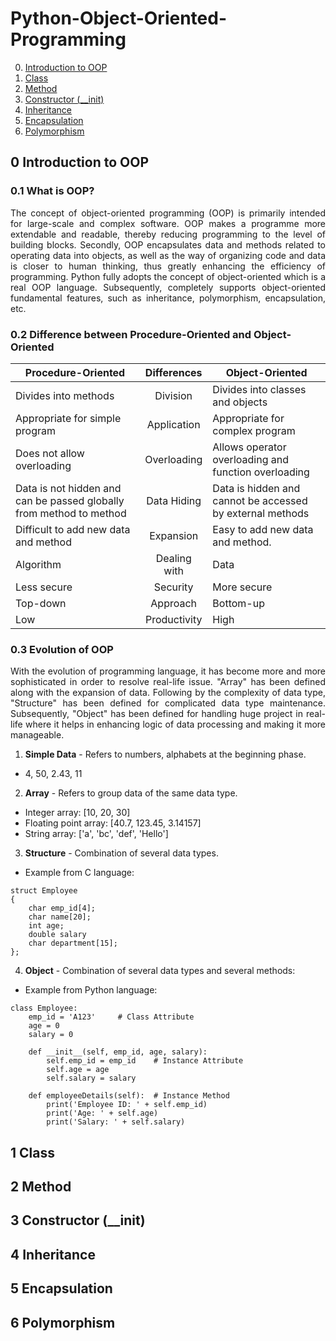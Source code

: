 # Python-Object-Oriented-Programming

0. [Introduction to OOP](https://github.com/Jacky0111/Python-Object-Oriented-Programming#0-introduction-to-oop)
1. [Class](https://github.com/Jacky0111/Python-Object-Oriented-Programming#1-class)
2. [Method](https://github.com/Jacky0111/Python-Object-Oriented-Programming#2-method)
3. [Constructor (__init)](https://github.com/Jacky0111/Python-Object-Oriented-Programming#3-onstructor-(__init))
4. [Inheritance](https://github.com/Jacky0111/Python-Object-Oriented-Programming#4-inheritance)
5. [Encapsulation](https://github.com/Jacky0111/Python-Object-Oriented-Programming#5-encapsulation)
6. [Polymorphism](https://github.com/Jacky0111/Python-Object-Oriented-Programming#6-polymorphism)

## 0 Introduction to OOP
### 0.1 What is OOP?
<p align="justify">
The concept of object-oriented programming (OOP) is primarily intended for large-scale and complex software. OOP makes a programme more extendable and readable, thereby reducing programming to the level of building blocks. Secondly, OOP encapsulates data and methods related to operating data into objects, as well as the way of organizing code and data is closer to human thinking, thus greatly enhancing the efficiency of programming. Python fully adopts the concept of object-oriented which is a real OOP language. Subsequently, completely supports object-oriented fundamental features, such as inheritance, polymorphism, encapsulation, etc.
</p>

### 0.2 Difference between Procedure-Oriented and Object-Oriented
| Procedure-Oriented                                                  | Differences  | Object-Oriented                                           |
|---------------------------------------------------------------------|:------------:|-----------------------------------------------------------|
| Divides into methods                                                |   Division   | Divides into classes and objects                          |
| Appropriate for simple program                                      | Application  | Appropriate for complex program                           |
| Does not allow overloading                                          | Overloading  | Allows operator overloading and function overloading      |
| Data is not hidden and can be passed globally from method to method | Data Hiding  | Data is hidden and cannot be accessed by external methods |
| Difficult to add new data and method                                |  Expansion   | Easy to add new data and method.                          |
| Algorithm                                                           | Dealing with | Data                                                      |
| Less secure                                                         |   Security   | More secure                                               |
| Top-down                                                            |   Approach   | Bottom-up                                                 |
| Low                                                                 | Productivity | High                                                      |

### 0.3 Evolution of OOP
<p align="justify">
With the evolution of programming language, it has become more and more sophisticated in order to resolve real-life issue. "Array" has been defined along with the expansion of data. Following by the complexity of data type, "Structure" has been defined for complicated data type maintenance. Subsequently, "Object" has been defined for handling huge project in real-life where it helps in enhancing logic of data processing and making it more manageable.
</p>

1. **Simple Data** - Refers to numbers, alphabets at the beginning phase.
* 4, 50, 2.43, 11
2. **Array** - Refers to group data of the same data type.
* Integer array: [10, 20, 30]
* Floating point array: [40.7, 123.45, 3.14157]
* String array: ['a', 'bc', 'def', 'Hello']
3. **Structure** - Combination of several data types.
* Example from C language:
```
struct Employee
{
	char emp_id[4];
	char name[20];
	int age;
	double salary
	char department[15];
};
```
4. **Object** - Combination of several data types and several methods:
* Example from Python language:
```
class Employee:
    emp_id = 'A123'     # Class Attribute
    age = 0         
    salary = 0      
    
    def __init__(self, emp_id, age, salary):
        self.emp_id = emp_id    # Instance Attribute
        self.age = age
        self.salary = salary
        
    def employeeDetails(self):  # Instance Method
        print('Employee ID: ' + self.emp_id)
        print('Age: ' + self.age)
        print('Salary: ' + self.salary)
```

## 1 Class

## 2 Method

## 3 Constructor (__init)

## 4 Inheritance

## 5 Encapsulation

## 6 Polymorphism

